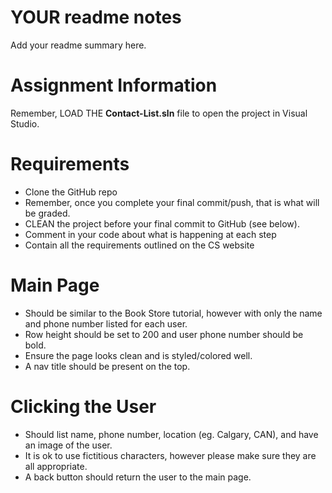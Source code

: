 # YOUR readme notes

Add your readme summary here. 



# Assignment Information
Remember, LOAD THE <b>Contact-List.sln</b> file to open the project in Visual Studio.

# Requirements
- Clone the GitHub repo<br>- Remember, once you complete your final commit/push, that is what will be graded.<br>- CLEAN the project before your final commit to GitHub (see below).<br>- Comment in your code about what is happening at each step<br>- Contain all the requirements outlined on the CS website<br>

# Main Page
- Should be similar to the Book Store tutorial, however with only the name and phone number listed for each user.<br>
- Row height should be set to 200 and user phone number should be bold.<br>
- Ensure the page looks clean and is styled/colored well.<br>
- A nav title should be present on the top.


# Clicking the User
- Should list name, phone number, location (eg. Calgary, CAN), and have an image of the user.<br>
- It is ok to use fictitious characters, however please make sure they are all appropriate.<br>
- A back button should return the user to the main page.
